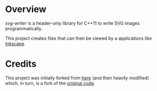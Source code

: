 # Overview
*svg-writer* is a header-only library for C++11 to write SVG images programmatically.

This project creates files that can then be viewed by a applications like [Inkscape](https://inkscape.org/).

# Credits
This project was initially forked from [here](https://github.com/adishavit/simple-svg) (and then heavily modified) which, in turn, is a fork of the [original code](https://code.google.com/archive/p/simple-svg/).
